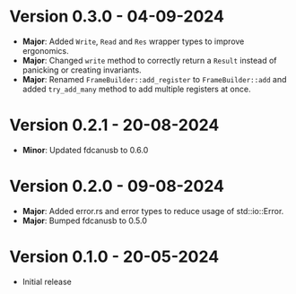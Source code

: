 # Version 0.3.0 - 04-09-2024
- **Major**: Added `Write`, `Read` and `Res` wrapper types to improve ergonomics.
- **Major**: Changed `write` method to correctly return a `Result` instead of panicking or creating invariants.
- **Major**: Renamed `FrameBuilder::add_register` to `FrameBuilder::add` and added `try_add_many` method to add multiple registers at once.
# Version 0.2.1 - 20-08-2024
- **Minor**: Updated fdcanusb to 0.6.0
# Version 0.2.0 - 09-08-2024
- **Major**: Added error.rs and error types to reduce usage of std::io::Error.
- **Major**: Bumped fdcanusb to 0.5.0
# Version 0.1.0 - 20-05-2024
- Initial release